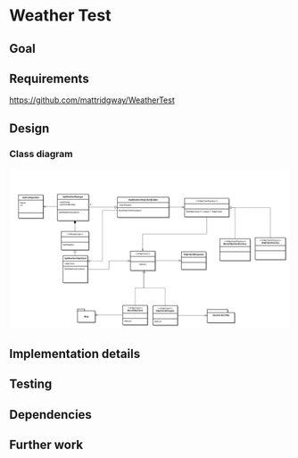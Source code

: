 # Weather Test

## Goal

## Requirements

https://github.com/mattridgway/WeatherTest

## Design

### Class diagram

![Alt text](/doc/class_diagram_weather_test.png "Class diagram")

## Implementation details

## Testing

## Dependencies

## Further work



